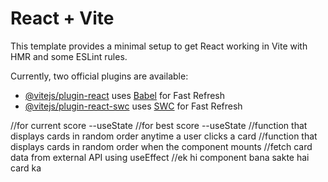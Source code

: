 # React + Vite

This template provides a minimal setup to get React working in Vite with HMR and some ESLint rules.

Currently, two official plugins are available:

- [@vitejs/plugin-react](https://github.com/vitejs/vite-plugin-react/blob/main/packages/plugin-react/README.md) uses [Babel](https://babeljs.io/) for Fast Refresh
- [@vitejs/plugin-react-swc](https://github.com/vitejs/vite-plugin-react-swc) uses [SWC](https://swc.rs/) for Fast Refresh

//for current score --useState
//for best score --useState
//function that displays cards in random order anytime a user clicks a card
//function that displays cards in random order when the component mounts
//fetch card data from external API using useEffect
//ek hi component bana sakte hai card ka 